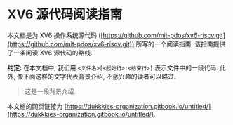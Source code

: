 # XV6 源代码阅读指南

本文档是为 XV6 操作系统源代码 ([https://github.com/mit-pdos/xv6-riscv.git](https://github.com/mit-pdos/xv6-riscv.git)) 所写的一个阅读指南. 该指南提供了一条阅读 XV6 源代码的路线. 

**约定:** 在本文档中, 我们用 `<文件名>[<起始行>:<结束行>]` 表示文件中的一段代码. 此外, 像下面这样的文字代表背景介绍, 不感兴趣的读者可以略过.

> 这是一段背景介绍.

本文档的网页链接为 [https://dukkkies-organization.gitbook.io/untitled/](https://dukkkies-organization.gitbook.io/untitled/).
